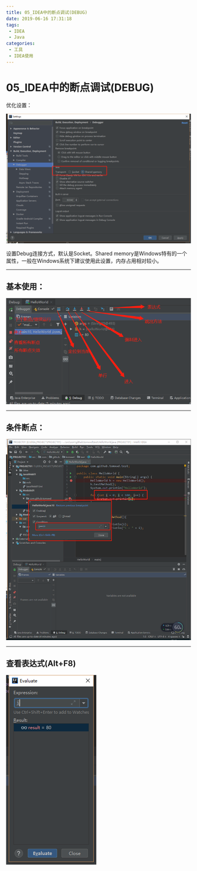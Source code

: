 ```yaml
---
title: 05_IDEA中的断点调试(DEBUG)
date: 2019-06-16 17:31:18
tags: 
 - IDEA
 - Java
categories:
 - 工具
 - IDEA使用
---
```


# 05_IDEA中的断点调试(DEBUG)

优化设置：

![勾选后面的选项](https://raw.githubusercontent.com/tomxwd/ImageHosting/master/blog/IDEA/idea28.png)

设置Debug连接方式，默认是Socket。Shared memory是Windows特有的一个属性，一般在Windows系统下建议使用此设置，内存占用相对较小。



---

## 基本使用：

![基本使用](https://raw.githubusercontent.com/tomxwd/ImageHosting/master/blog/IDEA/idea29.png)



---

## 条件断点：

![条件断点的使用](https://raw.githubusercontent.com/tomxwd/ImageHosting/master/blog/IDEA/idea30.png)



---

## 查看表达式(Alt+F8)

![查看表达式](https://raw.githubusercontent.com/tomxwd/ImageHosting/master/blog/IDEA/idea31.png)